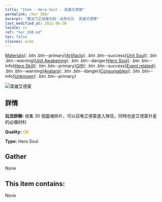 ```yaml
---
title: "Item - Hero Soul - 英雄艾德蒙"
permalink: /her_380/
excerpt: "魔法门之英雄无敌：战争纪元  英雄艾德蒙"
last_modified_at: 2021-06-30
locale: cn
ref: "her_380.md"
toc: false
classes: wide
---
```

 [Materials](/ItemsCN/){: .btn .btn--primary}[Artifacts](/ItemsCN/Artifacts/){: .btn .btn--success}[Unit Soul](/ItemsCN/UnitSoul/){: .btn .btn--warning}[Unit Awakening](/ItemsCN/UnitAwakening/){: .btn .btn--danger}[Hero Soul](/ItemsCN/HeroSoul/){: .btn .btn--info}[Hero Skill](/ItemsCN/HeroSkill/){: .btn .btn--primary}[Gift](/ItemsCN/Gift/){: .btn .btn--success}[Event related](/ItemsCN/Events/){: .btn .btn--warning}[Avatars](/ItemsCN/Avatars/){: .btn .btn--danger}[Consumables](/ItemsCN/Consumables/){: .btn .btn--info}[Unknown](/ItemsCN/Unknown/){: .btn .btn--primary}

 ![英雄艾德蒙](/images/h/h_Erdamon.jpg)

## 詳情
 **玩法詳解:** 收集 30 個靈魂碎片，可以召喚艾德蒙進入隊伍，同時也是艾德蒙升星的必備材料

 **Quality:** <span style="color: #FF8C00">OK</span>

 **Type:** Hero Soul

## Gather

  None

## This item contains:

  None

